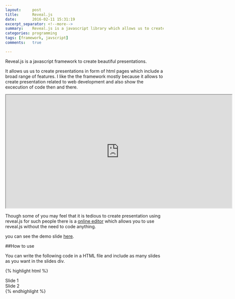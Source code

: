 ```yaml
---
layout:     post
title:      Reveal.js
date:       2016-02-11 15:31:19
excerpt_separator: <!--more-->
summary:    Reveal.js is a javascript library which allows us to create beautiful minimalist presentations 
categories: programming 
tags: [framework, javscript]
comments:   true

---
```


Reveal.js is a javascript framework to create beautiful presentations. 

It allows us us to create presentations in form of html pages which include a broad range of features. I like the the framework mostly because it allows to create presentation related to web development and also show the excecution of code then and there. 

<!--more-->

<iframe src="http://lab.hakim.se/reveal-js/#/" style="height:361px;width:720px;"></iframe>

Though some of you may feel that it is tedious to create presentation using 
reveal.js for such people there is a [online editor](http://slides.com/) which allows you to use reveal.js without the need to code anything.

you can see the demo slide [here](http://lab.hakim.se/reveal-js/#/).

##How to use

You can write the following code in a HTML file and include as many slides as you want in the slides div.

{% highlight html %}
<html>
    <head>
        <link rel="stylesheet" href="css/reveal.css">
        <link rel="stylesheet" href="css/theme/white.css">
    </head>
    <body>
        <div class="reveal">
            <div class="slides">
                <section>Slide 1</section>
                <section>Slide 2</section>
            </div>
        </div>
        <script src="js/reveal.js"></script>
        <script>
            Reveal.initialize();
        </script>
    </body>
</html>
{% endhighlight %}

